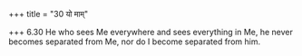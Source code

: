 +++
title = "30 यो माम्"

+++
6.30 He who sees Me everywhere and sees everything in Me, he never
becomes separated from Me, nor do I become separated from him.
